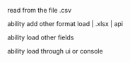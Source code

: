 read from the file .csv

ability add other format load | .xlsx | api

ability load other fields

ability load through ui or console

